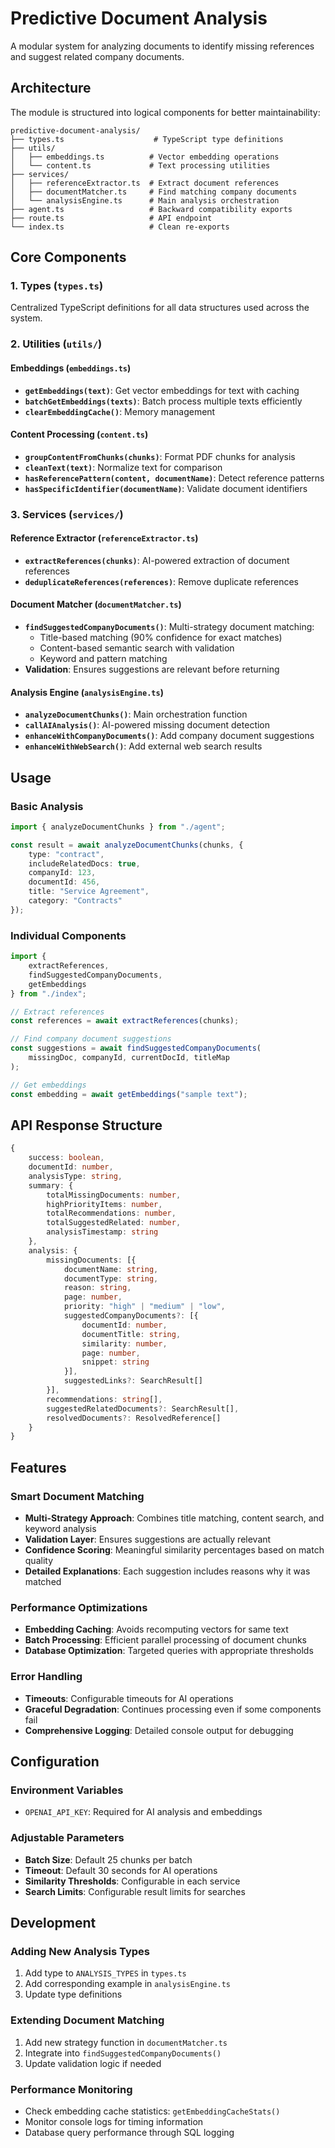 # Predictive Document Analysis

A modular system for analyzing documents to identify missing references and suggest related company documents.

## Architecture

The module is structured into logical components for better maintainability:

```
predictive-document-analysis/
├── types.ts                    # TypeScript type definitions
├── utils/
│   ├── embeddings.ts          # Vector embedding operations
│   └── content.ts             # Text processing utilities
├── services/
│   ├── referenceExtractor.ts  # Extract document references
│   ├── documentMatcher.ts     # Find matching company documents
│   └── analysisEngine.ts      # Main analysis orchestration
├── agent.ts                   # Backward compatibility exports
├── route.ts                   # API endpoint
└── index.ts                   # Clean re-exports
```

## Core Components

### 1. Types (`types.ts`)
Centralized TypeScript definitions for all data structures used across the system.

### 2. Utilities (`utils/`)

#### Embeddings (`embeddings.ts`)
- **`getEmbeddings(text)`**: Get vector embeddings for text with caching
- **`batchGetEmbeddings(texts)`**: Batch process multiple texts efficiently
- **`clearEmbeddingCache()`**: Memory management

#### Content Processing (`content.ts`)
- **`groupContentFromChunks(chunks)`**: Format PDF chunks for analysis
- **`cleanText(text)`**: Normalize text for comparison
- **`hasReferencePattern(content, documentName)`**: Detect reference patterns
- **`hasSpecificIdentifier(documentName)`**: Validate document identifiers

### 3. Services (`services/`)

#### Reference Extractor (`referenceExtractor.ts`)
- **`extractReferences(chunks)`**: AI-powered extraction of document references
- **`deduplicateReferences(references)`**: Remove duplicate references

#### Document Matcher (`documentMatcher.ts`)
- **`findSuggestedCompanyDocuments()`**: Multi-strategy document matching:
  - Title-based matching (90% confidence for exact matches)
  - Content-based semantic search with validation
  - Keyword and pattern matching
- **Validation**: Ensures suggestions are relevant before returning

#### Analysis Engine (`analysisEngine.ts`)
- **`analyzeDocumentChunks()`**: Main orchestration function
- **`callAIAnalysis()`**: AI-powered missing document detection
- **`enhanceWithCompanyDocuments()`**: Add company document suggestions
- **`enhanceWithWebSearch()`**: Add external web search results

## Usage

### Basic Analysis
```typescript
import { analyzeDocumentChunks } from "./agent";

const result = await analyzeDocumentChunks(chunks, {
    type: "contract",
    includeRelatedDocs: true,
    companyId: 123,
    documentId: 456,
    title: "Service Agreement",
    category: "Contracts"
});
```

### Individual Components
```typescript
import { 
    extractReferences,
    findSuggestedCompanyDocuments,
    getEmbeddings 
} from "./index";

// Extract references
const references = await extractReferences(chunks);

// Find company document suggestions
const suggestions = await findSuggestedCompanyDocuments(
    missingDoc, companyId, currentDocId, titleMap
);

// Get embeddings
const embedding = await getEmbeddings("sample text");
```

## API Response Structure

```typescript
{
    success: boolean,
    documentId: number,
    analysisType: string,
    summary: {
        totalMissingDocuments: number,
        highPriorityItems: number,
        totalRecommendations: number,
        totalSuggestedRelated: number,
        analysisTimestamp: string
    },
    analysis: {
        missingDocuments: [{
            documentName: string,
            documentType: string,
            reason: string,
            page: number,
            priority: "high" | "medium" | "low",
            suggestedCompanyDocuments?: [{
                documentId: number,
                documentTitle: string,
                similarity: number,
                page: number,
                snippet: string
            }],
            suggestedLinks?: SearchResult[]
        }],
        recommendations: string[],
        suggestedRelatedDocuments?: SearchResult[],
        resolvedDocuments?: ResolvedReference[]
    }
}
```

## Features

### Smart Document Matching
- **Multi-Strategy Approach**: Combines title matching, content search, and keyword analysis
- **Validation Layer**: Ensures suggestions are actually relevant
- **Confidence Scoring**: Meaningful similarity percentages based on match quality
- **Detailed Explanations**: Each suggestion includes reasons why it was matched

### Performance Optimizations
- **Embedding Caching**: Avoids recomputing vectors for same text
- **Batch Processing**: Efficient parallel processing of document chunks
- **Database Optimization**: Targeted queries with appropriate thresholds

### Error Handling
- **Timeouts**: Configurable timeouts for AI operations
- **Graceful Degradation**: Continues processing even if some components fail
- **Comprehensive Logging**: Detailed console output for debugging

## Configuration

### Environment Variables
- `OPENAI_API_KEY`: Required for AI analysis and embeddings

### Adjustable Parameters
- **Batch Size**: Default 25 chunks per batch
- **Timeout**: Default 30 seconds for AI operations
- **Similarity Thresholds**: Configurable in each service
- **Search Limits**: Configurable result limits for searches

## Development

### Adding New Analysis Types
1. Add type to `ANALYSIS_TYPES` in `types.ts`
2. Add corresponding example in `analysisEngine.ts`
3. Update type definitions

### Extending Document Matching
1. Add new strategy function in `documentMatcher.ts`
2. Integrate into `findSuggestedCompanyDocuments()`
3. Update validation logic if needed

### Performance Monitoring
- Check embedding cache statistics: `getEmbeddingCacheStats()`
- Monitor console logs for timing information
- Database query performance through SQL logging 